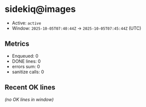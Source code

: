 # sidekiq@images

- Active: `active`
- Window: `2025-10-05T07:40:44Z` → `2025-10-05T07:45:44Z` (UTC)

## Metrics
- Enqueued: 0
- DONE lines: 0
- errors sum: 0
- sanitize calls: 0

## Recent OK lines
_(no OK lines in window)_
